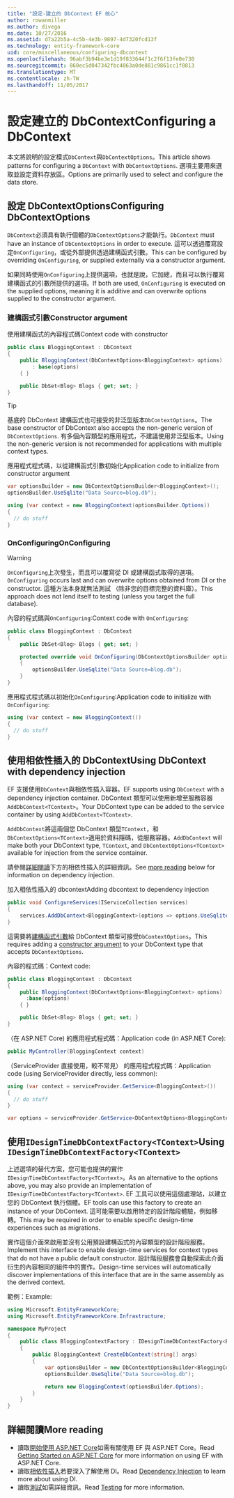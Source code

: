 ```yaml
---
title: "設定-建立的 DbContext EF 核心"
author: rowanmiller
ms.author: divega
ms.date: 10/27/2016
ms.assetid: d7a22b5a-4c5b-4e3b-9897-4d7320fcd13f
ms.technology: entity-framework-core
uid: core/miscellaneous/configuring-dbcontext
ms.openlocfilehash: 96abf3b94be3e1d19f833644f1c2f6f13fe0e730
ms.sourcegitcommit: 860ec5d047342fbc4063a0de881c9861cc1f8813
ms.translationtype: MT
ms.contentlocale: zh-TW
ms.lasthandoff: 11/05/2017
---
```

# <a name="configuring-a-dbcontext"></a><span data-ttu-id="d0560-102">設定建立的 DbContext</span><span class="sxs-lookup"><span data-stu-id="d0560-102">Configuring a DbContext</span></span>

<span data-ttu-id="d0560-103">本文將說明的設定模式`DbContext`與`DbContextOptions`。</span><span class="sxs-lookup"><span data-stu-id="d0560-103">This article shows patterns for configuring a `DbContext` with `DbContextOptions`.</span></span> <span data-ttu-id="d0560-104">選項主要用來選取並設定資料存放區。</span><span class="sxs-lookup"><span data-stu-id="d0560-104">Options are primarily used to select and configure the data store.</span></span>

## <a name="configuring-dbcontextoptions"></a><span data-ttu-id="d0560-105">設定 DbContextOptions</span><span class="sxs-lookup"><span data-stu-id="d0560-105">Configuring DbContextOptions</span></span>

<span data-ttu-id="d0560-106">`DbContext`必須具有執行個體的`DbContextOptions`才能執行。</span><span class="sxs-lookup"><span data-stu-id="d0560-106">`DbContext` must have an instance of `DbContextOptions` in order to execute.</span></span> <span data-ttu-id="d0560-107">這可以透過覆寫設定`OnConfiguring`，或從外部提供透過建構函式引數。</span><span class="sxs-lookup"><span data-stu-id="d0560-107">This can be configured by overriding `OnConfiguring`, or supplied externally via a constructor argument.</span></span>

<span data-ttu-id="d0560-108">如果同時使用`OnConfiguring`上提供選項，也就是說，它加總，而且可以執行覆寫建構函式的引數所提供的選項。</span><span class="sxs-lookup"><span data-stu-id="d0560-108">If both are used, `OnConfiguring` is executed on the supplied options, meaning it is additive and can overwrite  options supplied to the constructor argument.</span></span>

### <a name="constructor-argument"></a><span data-ttu-id="d0560-109">建構函式引數</span><span class="sxs-lookup"><span data-stu-id="d0560-109">Constructor argument</span></span>

<span data-ttu-id="d0560-110">使用建構函式的內容程式碼</span><span class="sxs-lookup"><span data-stu-id="d0560-110">Context code with constructor</span></span>

``` csharp
public class BloggingContext : DbContext
{
    public BloggingContext(DbContextOptions<BloggingContext> options)
        : base(options)
    { }

    public DbSet<Blog> Blogs { get; set; }
}
```

> [!TIP]  
> <span data-ttu-id="d0560-111">基底的 DbContext 建構函式也可接受的非泛型版本`DbContextOptions`。</span><span class="sxs-lookup"><span data-stu-id="d0560-111">The base constructor of DbContext also accepts the non-generic version of `DbContextOptions`.</span></span> <span data-ttu-id="d0560-112">有多個內容類型的應用程式，不建議使用非泛型版本。</span><span class="sxs-lookup"><span data-stu-id="d0560-112">Using the non-generic version is not recommended for applications with multiple context types.</span></span>

<span data-ttu-id="d0560-113">應用程式程式碼，以從建構函式引數初始化</span><span class="sxs-lookup"><span data-stu-id="d0560-113">Application code to initialize from constructor argument</span></span>

``` csharp
var optionsBuilder = new DbContextOptionsBuilder<BloggingContext>();
optionsBuilder.UseSqlite("Data Source=blog.db");

using (var context = new BloggingContext(optionsBuilder.Options))
{
  // do stuff
}
```

### <a name="onconfiguring"></a><span data-ttu-id="d0560-114">OnConfiguring</span><span class="sxs-lookup"><span data-stu-id="d0560-114">OnConfiguring</span></span>

> [!WARNING]  
> <span data-ttu-id="d0560-115">`OnConfiguring`上次發生，而且可以覆寫從 DI 或建構函式取得的選項。</span><span class="sxs-lookup"><span data-stu-id="d0560-115">`OnConfiguring` occurs last and can overwrite options obtained from DI or the constructor.</span></span> <span data-ttu-id="d0560-116">這種方法本身就無法測試 （除非您的目標完整的資料庫）。</span><span class="sxs-lookup"><span data-stu-id="d0560-116">This approach does not lend itself to testing (unless you target the full database).</span></span>

<span data-ttu-id="d0560-117">內容的程式碼與`OnConfiguring`:</span><span class="sxs-lookup"><span data-stu-id="d0560-117">Context code with `OnConfiguring`:</span></span>

``` csharp
public class BloggingContext : DbContext
{
    public DbSet<Blog> Blogs { get; set; }

    protected override void OnConfiguring(DbContextOptionsBuilder optionsBuilder)
    {
        optionsBuilder.UseSqlite("Data Source=blog.db");
    }
}
```

<span data-ttu-id="d0560-118">應用程式程式碼以初始化`OnConfiguring`:</span><span class="sxs-lookup"><span data-stu-id="d0560-118">Application code to initialize with `OnConfiguring`:</span></span>

``` csharp
using (var context = new BloggingContext())
{
  // do stuff
}
```

## <a name="using-dbcontext-with-dependency-injection"></a><span data-ttu-id="d0560-119">使用相依性插入的 DbContext</span><span class="sxs-lookup"><span data-stu-id="d0560-119">Using DbContext with dependency injection</span></span>

<span data-ttu-id="d0560-120">EF 支援使用`DbContext`與相依性插入容器。</span><span class="sxs-lookup"><span data-stu-id="d0560-120">EF supports using `DbContext` with a dependency injection container.</span></span> <span data-ttu-id="d0560-121">DbContext 類型可以使用新增至服務容器`AddDbContext<TContext>`。</span><span class="sxs-lookup"><span data-stu-id="d0560-121">Your DbContext type can be added to the service container by using `AddDbContext<TContext>`.</span></span>

<span data-ttu-id="d0560-122">`AddDbContext`將這兩個您 DbContext 類型`TContext`，和`DbContextOptions<TContext>`適用於資料隱碼，從服務容器。</span><span class="sxs-lookup"><span data-stu-id="d0560-122">`AddDbContext` will make both your DbContext type, `TContext`, and `DbContextOptions<TContext>` available for injection from the service container.</span></span>

<span data-ttu-id="d0560-123">請參閱[詳細閱讀](#more-reading)下方的相依性插入的詳細資訊。</span><span class="sxs-lookup"><span data-stu-id="d0560-123">See [more reading](#more-reading) below for information on dependency injection.</span></span>

<span data-ttu-id="d0560-124">加入相依性插入的 dbcontext</span><span class="sxs-lookup"><span data-stu-id="d0560-124">Adding dbcontext to dependency injection</span></span>

``` csharp
public void ConfigureServices(IServiceCollection services)
{
    services.AddDbContext<BloggingContext>(options => options.UseSqlite("Data Source=blog.db"));
}
```

<span data-ttu-id="d0560-125">這需要將[建構函式引數](#constructor-argument)給 DbContext 類型可接受`DbContextOptions`。</span><span class="sxs-lookup"><span data-stu-id="d0560-125">This requires adding a [constructor argument](#constructor-argument) to your DbContext type that accepts `DbContextOptions`.</span></span>

<span data-ttu-id="d0560-126">內容的程式碼：</span><span class="sxs-lookup"><span data-stu-id="d0560-126">Context code:</span></span>

``` csharp
public class BloggingContext : DbContext
{
    public BloggingContext(DbContextOptions<BloggingContext> options)
      :base(options)
    { }

    public DbSet<Blog> Blogs { get; set; }
}
```

<span data-ttu-id="d0560-127">（在 ASP.NET Core) 的應用程式程式碼：</span><span class="sxs-lookup"><span data-stu-id="d0560-127">Application code (in ASP.NET Core):</span></span>

``` csharp
public MyController(BloggingContext context)
```

<span data-ttu-id="d0560-128">（ServiceProvider 直接使用，較不常見） 的應用程式程式碼：</span><span class="sxs-lookup"><span data-stu-id="d0560-128">Application code (using ServiceProvider directly, less common):</span></span>

``` csharp
using (var context = serviceProvider.GetService<BloggingContext>())
{
  // do stuff
}

var options = serviceProvider.GetService<DbContextOptions<BloggingContext>>();
```

## <a name="using-idesigntimedbcontextfactorytcontext"></a><span data-ttu-id="d0560-129">使用`IDesignTimeDbContextFactory<TContext>`</span><span class="sxs-lookup"><span data-stu-id="d0560-129">Using `IDesignTimeDbContextFactory<TContext>`</span></span>

<span data-ttu-id="d0560-130">上述選項的替代方案，您可能也提供的實作`IDesignTimeDbContextFactory<TContext>`。</span><span class="sxs-lookup"><span data-stu-id="d0560-130">As an alternative to the options above, you may also provide an implementation of `IDesignTimeDbContextFactory<TContext>`.</span></span> <span data-ttu-id="d0560-131">EF 工具可以使用這個處理站，以建立您的 DbContext 執行個體。</span><span class="sxs-lookup"><span data-stu-id="d0560-131">EF tools can use this factory to create an instance of your DbContext.</span></span> <span data-ttu-id="d0560-132">這可能需要以啟用特定的設計階段體驗，例如移轉。</span><span class="sxs-lookup"><span data-stu-id="d0560-132">This may be required in order to enable specific design-time experiences such as migrations.</span></span>

<span data-ttu-id="d0560-133">實作這個介面來啟用並沒有公用預設建構函式的內容類型的設計階段服務。</span><span class="sxs-lookup"><span data-stu-id="d0560-133">Implement this interface to enable design-time services for context types that do not have a public default constructor.</span></span> <span data-ttu-id="d0560-134">設計階段服務會自動探索此介面衍生的內容相同的組件中的實作。</span><span class="sxs-lookup"><span data-stu-id="d0560-134">Design-time services will automatically discover implementations of this interface that are in the same assembly as the derived context.</span></span>

<span data-ttu-id="d0560-135">範例：</span><span class="sxs-lookup"><span data-stu-id="d0560-135">Example:</span></span>

``` csharp
using Microsoft.EntityFrameworkCore;
using Microsoft.EntityFrameworkCore.Infrastructure;

namespace MyProject
{
    public class BloggingContextFactory : IDesignTimeDbContextFactory<BloggingContext>
    {
        public BloggingContext CreateDbContext(string[] args)
        {
            var optionsBuilder = new DbContextOptionsBuilder<BloggingContext>();
            optionsBuilder.UseSqlite("Data Source=blog.db");

            return new BloggingContext(optionsBuilder.Options);
        }
    }
}
```

## <a name="more-reading"></a><span data-ttu-id="d0560-136">詳細閱讀</span><span class="sxs-lookup"><span data-stu-id="d0560-136">More reading</span></span>

* <span data-ttu-id="d0560-137">讀取[開始使用 ASP.NET Core](../get-started/aspnetcore/index.md)如需有關使用 EF 與 ASP.NET Core。</span><span class="sxs-lookup"><span data-stu-id="d0560-137">Read [Getting Started on ASP.NET Core](../get-started/aspnetcore/index.md) for more information on using EF with ASP.NET Core.</span></span>
* <span data-ttu-id="d0560-138">讀取[相依性插入](https://docs.asp.net/en/latest/fundamentals/dependency-injection.html)若要深入了解使用 DI。</span><span class="sxs-lookup"><span data-stu-id="d0560-138">Read [Dependency Injection](https://docs.asp.net/en/latest/fundamentals/dependency-injection.html) to learn more about using DI.</span></span>
* <span data-ttu-id="d0560-139">讀取[測試](testing/index.md)如需詳細資訊。</span><span class="sxs-lookup"><span data-stu-id="d0560-139">Read [Testing](testing/index.md) for more information.</span></span>
